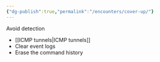 ```yaml
---
{"dg-publish":true,"permalink":"/encounters/cover-up/"}
---
```


Avoid detection
- [[ICMP tunnels\|ICMP tunnels]]
- Clear event logs
- Erase the command history